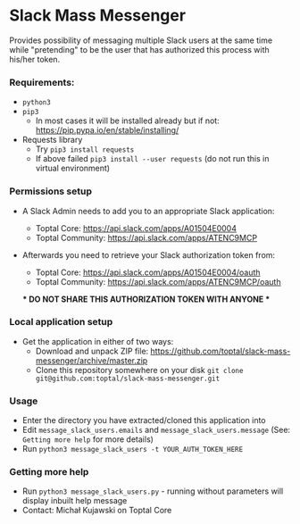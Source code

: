# Slack Mass Messenger
Provides possibility of messaging multiple Slack users at the same time while "pretending" to be the user that has authorized this process with his/her token.
  
  
    
### Requirements:
- `python3`
- `pip3`
  - In most cases it will be installed already but if not: https://pip.pypa.io/en/stable/installing/
- Requests library
  - Try `pip3 install requests`
  - If above failed `pip3 install --user requests` (do not run this in virtual environment)
  
    
    
### Permissions setup
- A Slack Admin needs to add you to an appropriate Slack application:
  - Toptal Core: https://api.slack.com/apps/A01504E0004
  - Toptal Community: https://api.slack.com/apps/ATENC9MCP

- Afterwards you need to retrieve your Slack authorization token from:
  - Toptal Core: https://api.slack.com/apps/A01504E0004/oauth
  - Toptal Community: https://api.slack.com/apps/ATENC9MCP/oauth

   **\* DO NOT SHARE THIS AUTHORIZATION TOKEN WITH ANYONE \***



### Local application setup
- Get the application in either of two ways:
  - Download and unpack ZIP file: https://github.com/toptal/slack-mass-messenger/archive/master.zip
  - Clone this repository somewhere on your disk `git clone git@github.com:toptal/slack-mass-messenger.git` 
  
  
    
### Usage
- Enter the directory you have extracted/cloned this application into
- Edit `message_slack_users.emails` and `message_slack_users.message` (See: `Getting more help` for more details)
- Run `python3 message_slack_users -t YOUR_AUTH_TOKEN_HERE`
  
    
    
### Getting more help
- Run `python3 message_slack_users.py` - running without parameters will display inbuilt help message
- Contact: Michał Kujawski on Toptal Core
